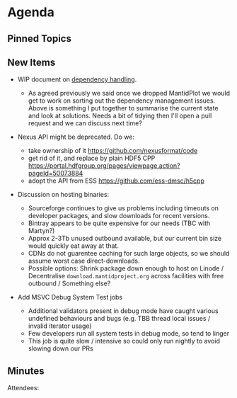 Agenda
======

Pinned Topics
-------------

New Items
---------

- WIP document on [dependency handling](https://github.com/mantidproject/documents/blob/thirdparty-dependencies/Design/ThirdpartyDependencies.md).
  - As agreed previously we said once we dropped MantidPlot we would get to work on sorting out the dependency management issues. Above is something
    I put together to summarise the current state and look at solutions. Needs a bit of tidying then I'll open a pull request and we can discuss next time?
    
- Nexus API might be deprecated. Do we:
  - take ownership of it https://github.com/nexusformat/code  
  - get rid of it, and replace by plain HDF5 CPP https://portal.hdfgroup.org/pages/viewpage.action?pageId=50073884 
  - adopt the API from ESS https://github.com/ess-dmsc/h5cpp
    
- Discussion on hosting binaries:
  - Sourceforge continues to give us problems including timeouts on developer packages, and slow downloads for recent versions.
  - Bintray appears to be quite expensive for our needs (TBC with Martyn?)
  - Approx 2-3Tb unused outbound available, but our current bin size would quickly eat away at that.
  - CDNs do not guarentee caching for such large objects, so we should assume worst case direct-downloads.
  - Possible options: Shrink package down enough to host on Linode / Decentralise `download.mantidproject.org` across facilities with free outbound / Something else?

- Add MSVC Debug System Test jobs
  - Additional validators present in debug mode have caught various undefined behaviours and bugs (e.g. TBB thread local issues / invalid iterator usage)
  - Few developers run all system tests in debug mode, so tend to linger
  - This job is quite slow / intensive so could only run nightly to avoid slowing down our PRs


Minutes
-------
Attendees:
